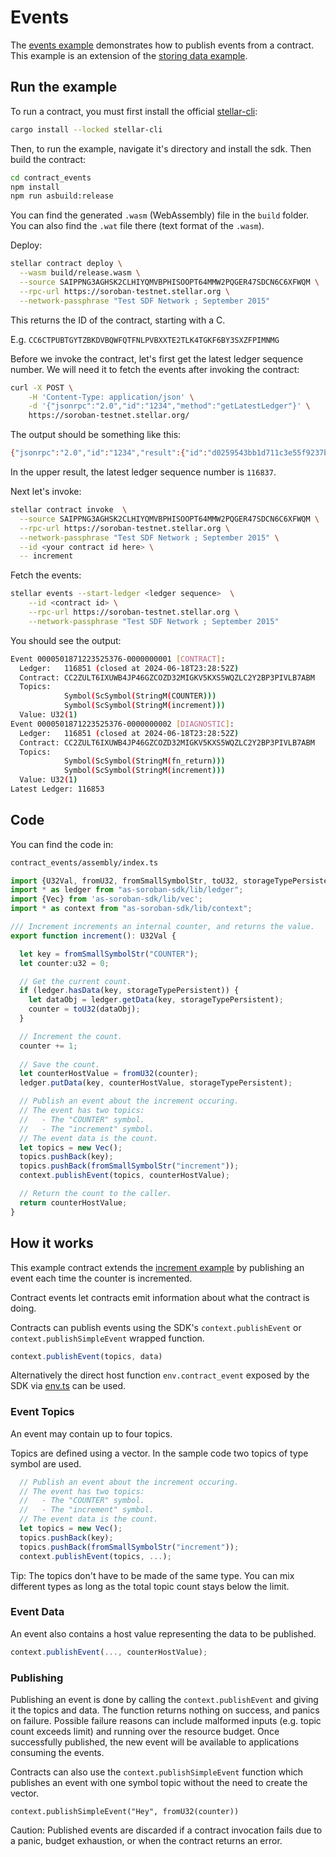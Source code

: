 # Events

The [events example](https://github.com/Soneso/as-soroban-examples/tree/main/contract_events) demonstrates how to publish events from a contract. This example is an extension of the [storing data example](https://github.com/Soneso/as-soroban-examples/tree/main/increment).


## Run the example

To run a contract, you must first install the official [stellar-cli](https://soroban.stellar.org/docs/getting-started/setup):

```sh
cargo install --locked stellar-cli
```

Then, to run the example, navigate it's directory and install the sdk. Then build the contract:

```sh
cd contract_events
npm install
npm run asbuild:release
```

You can find the generated `.wasm` (WebAssembly) file in the `build` folder. You can also find the `.wat` file there (text format of the `.wasm`).

Deploy:

```sh
stellar contract deploy \
  --wasm build/release.wasm \
  --source SAIPPNG3AGHSK2CLHIYQMVBPHISOOPT64MMW2PQGER47SDCN6C6XFWQM \
  --rpc-url https://soroban-testnet.stellar.org \
  --network-passphrase "Test SDF Network ; September 2015"
```

This returns the ID of the contract, starting with a C. 

E.g. `CC6CTPUBTGYTZBKDVBQWFQTFNLPVBXXTE2TLK4TGKF6BY3SXZFPIMNMG`

Before we invoke the contract, let's first get the latest ledger sequence number. We will need it to fetch the events after invoking the contract:

```sh
curl -X POST \
    -H 'Content-Type: application/json' \
    -d '{"jsonrpc":"2.0","id":"1234","method":"getLatestLedger"}' \
    https://soroban-testnet.stellar.org/
```

The output should be something like this:

```sh
{"jsonrpc":"2.0","id":"1234","result":{"id":"d0259543bb1d711c3e55f9237b56f4254b70d06117071fc0139aad30acbc95c0","protocolVersion":21,"sequence":116837}}
```
In the upper result, the latest ledger sequence number is `116837`.

Next let's invoke:

```sh
stellar contract invoke  \
  --source SAIPPNG3AGHSK2CLHIYQMVBPHISOOPT64MMW2PQGER47SDCN6C6XFWQM \
  --rpc-url https://soroban-testnet.stellar.org \
  --network-passphrase "Test SDF Network ; September 2015" \
  --id <your contract id here> \
  -- increment
```

Fetch the events:

```sh
stellar events --start-ledger <ledger sequence>  \
    --id <contract id> \
    --rpc-url https://soroban-testnet.stellar.org \
    --network-passphrase "Test SDF Network ; September 2015"
```

You should see the output:
```sh
Event 0000501871223525376-0000000001 [CONTRACT]:
  Ledger:   116851 (closed at 2024-06-18T23:28:52Z)
  Contract: CC2ZULT6IXUWB4JP46GZCOZD32MIGKV5KXS5WQZLC2Y2BP3PIVLB7ABM
  Topics:
            Symbol(ScSymbol(StringM(COUNTER)))
            Symbol(ScSymbol(StringM(increment)))
  Value: U32(1)
Event 0000501871223525376-0000000002 [DIAGNOSTIC]:
  Ledger:   116851 (closed at 2024-06-18T23:28:52Z)
  Contract: CC2ZULT6IXUWB4JP46GZCOZD32MIGKV5KXS5WQZLC2Y2BP3PIVLB7ABM
  Topics:
            Symbol(ScSymbol(StringM(fn_return)))
            Symbol(ScSymbol(StringM(increment)))
  Value: U32(1)
Latest Ledger: 116853
```

## Code

You can find the code in:

```sh
contract_events/assembly/index.ts
```

```typescript
import {U32Val, fromU32, fromSmallSymbolStr, toU32, storageTypePersistent} from 'as-soroban-sdk/lib/value';
import * as ledger from "as-soroban-sdk/lib/ledger";
import {Vec} from 'as-soroban-sdk/lib/vec';
import * as context from "as-soroban-sdk/lib/context";

/// Increment increments an internal counter, and returns the value.
export function increment(): U32Val {

  let key = fromSmallSymbolStr("COUNTER");
  let counter:u32 = 0;

  // Get the current count.
  if (ledger.hasData(key, storageTypePersistent)) {
    let dataObj = ledger.getData(key, storageTypePersistent);
    counter = toU32(dataObj);
  }

  // Increment the count.
  counter += 1;
  
  // Save the count.
  let counterHostValue = fromU32(counter);
  ledger.putData(key, counterHostValue, storageTypePersistent);

  // Publish an event about the increment occuring.
  // The event has two topics:
  //   - The "COUNTER" symbol.
  //   - The "increment" symbol.
  // The event data is the count.
  let topics = new Vec();
  topics.pushBack(key);
  topics.pushBack(fromSmallSymbolStr("increment"));
  context.publishEvent(topics, counterHostValue);

  // Return the count to the caller.
  return counterHostValue;
}
```

## How it works

This example contract extends the [increment example](https://github.com/Soneso/as-soroban-examples/tree/main/increment) by publishing an event each time the counter is incremented.

Contract events let contracts emit information about what the contract is doing.

Contracts can publish events using the SDK's ```context.publishEvent``` or ```context.publishSimpleEvent``` wrapped function.

```typescript
context.publishEvent(topics, data)
``` 

Alternatively the direct host function ```env.contract_event``` exposed by the SDK via [env.ts](https://github.com/Soneso/as-soroban-sdk/blob/main/lib/env.ts) can be used.

### Event Topics

An event may contain up to four topics.

Topics are defined using a vector. In the sample code two topics of type symbol are used.

```typescript
  // Publish an event about the increment occuring.
  // The event has two topics:
  //   - The "COUNTER" symbol.
  //   - The "increment" symbol.
  // The event data is the count.
  let topics = new Vec();
  topics.pushBack(key);
  topics.pushBack(fromSmallSymbolStr("increment"));
  context.publishEvent(topics, ...);
```

Tip: The topics don't have to be made of the same type. You can mix different types as long as the total topic count stays below the limit.

### Event Data

An event also contains a host value representing the data to be published.

```typescript
context.publishEvent(..., counterHostValue);
```

### Publishing

Publishing an event is done by calling the ```context.publishEvent``` and giving it the topics and data. The function returns nothing on success, and panics on failure. Possible failure reasons can include malformed inputs (e.g. topic count exceeds limit) and running over the resource budget. Once successfully published, the new event will be available to applications consuming the events.

Contracts can also use the ```context.publishSimpleEvent``` function which publishes an event with one symbol topic without the need to create the vector.

```context.publishSimpleEvent("Hey", fromU32(counter))```

Caution: Published events are discarded if a contract invocation fails due to a panic, budget exhaustion, or when the contract returns an error.
